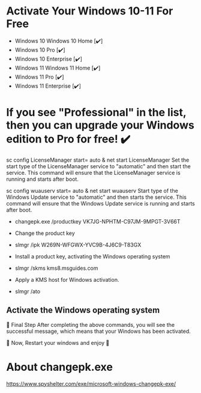 # Activate Your Windows 10-11 For Free
- Windows 10 Windows 10 Home [✔️]
- Windows 10 Pro [✔️]
- Windows 10 Enterprise [✔️]
- Windows 11 Windows 11 Home [✔️]
- Windows 11 Pro [✔️]
- Windows 11 Enterprise [✔️]
  
<h1>If you see "Professional" in the list, then you can upgrade your Windows edition to Pro for free! ✔️</h1>

sc config LicenseManager start= auto & net start LicenseManager
Set the start type of the LicenseManager service to "automatic" and then start the service. This command will ensure that the LicenseManager service is running and starts after boot.

sc config wuauserv start= auto & net start wuauserv
Start type of the Windows Update service to "automatic" and then starts the service. This command will ensure that the Windows Update service is running and starts after boot.

* changepk.exe /productkey VK7JG-NPHTM-C97JM-9MPGT-3V66T
* Change the product key

* slmgr /ipk W269N-WFGWX-YVC9B-4J6C9-T83GX
* Install a product key, activating the Windows operating system

* slmgr /skms kms8.msguides.com
* Apply a KMS host for Windows activation.

* slmgr /ato
  
<h2> Activate the Windows operating system </h2>

🦠 Final Step
After completing the above commands, you will see the successful message, which means that your Windows has been activated.

🦠 Now, Restart your windows and enjoy 🦠

# About changepk.exe

https://www.spyshelter.com/exe/microsoft-windows-changepk-exe/
